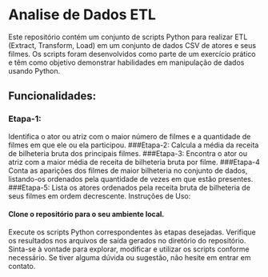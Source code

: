# Analise de Dados ETL
Este repositório contém um conjunto de scripts Python para realizar ETL (Extract, Transform, Load) em um conjunto de dados CSV de atores e seus filmes. Os scripts foram desenvolvidos como parte de um exercício prático e têm como objetivo demonstrar habilidades em manipulação de dados usando Python.

## Funcionalidades:

### Etapa-1:
Identifica o ator ou atriz com o maior número de filmes e a quantidade de filmes em que ele ou ela participou.
###Etapa-2:
Calcula a média da receita de bilheteria bruta dos principais filmes.
###Etapa-3:
Encontra o ator ou atriz com a maior média de receita de bilheteria bruta por filme.
###Etapa-4
Conta as aparições dos filmes de maior bilheteria no conjunto de dados, listando-os ordenados pela quantidade de vezes em que estão presentes.
###Etapa-5:
Lista os atores ordenados pela receita bruta de bilheteria de seus filmes em ordem decrescente.
Instruções de Uso:

#### Clone o repositório para o seu ambiente local.
Execute os scripts Python correspondentes às etapas desejadas.
Verifique os resultados nos arquivos de saída gerados no diretório do repositório.
Sinta-se à vontade para explorar, modificar e utilizar os scripts conforme necessário. Se tiver alguma dúvida ou sugestão, não hesite em entrar em contato.
